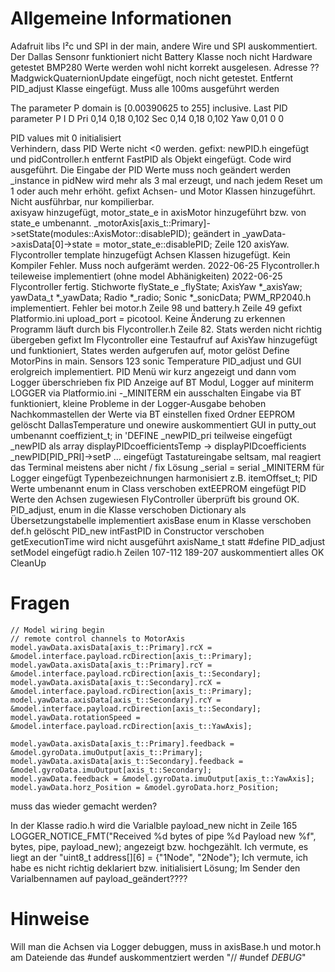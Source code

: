 # Allgemeine Informationen
Adafruit libs I²c und SPI in der main, andere Wire und SPI auskommentiert.
Der Dallas Sensonr funktioniert nicht
Battery Klasse noch nicht Hardware getestet
BMP280 Werte werden wohl nicht korrekt ausgelesen. Adresse ??
MadgwickQuaternionUpdate eingefügt, noch nicht getestet. Entfernt
PID_adjust Klasse eingefügt. Muss alle 100ms ausgeführt werden

The parameter P domain is [0.00390625 to 255] inclusive.
Last PID parameter
P		I		D
Pri		0,14	0,18	0,102
Sec		0,14	0,18	0,102
Yaw		0,01	0		0

PID values mit 0 initialisiert    
Verhindern, dass PID Werte nicht <0 werden. gefixt:
newPID.h eingefügt und pidController.h entfernt
FastPID als Objekt eingefügt. Code wird ausgeführt. Die Eingabe der PID Werte muss noch geändert werden       
_instance in pidNew wird mehr als 3 mal erzeugt, und   nach jedem Reset um 1 oder auch mehr erhöht. gefixt
Achsen- und Motor Klassen hinzugeführt. Nicht ausführbar, nur kompilierbar.  
axisyaw hinzugefügt, motor_state_e in axisMotor hinzugeführt bzw. von state_e umbenannt.
_motorAxis[axis_t::Primary]->setState(modules::AxisMotor::disablePID); geändert in
_yawData->axisData[0]->state = motor_state_e::disablePID;
Zeile 120 axisYaw.
Flycontroller template hinzugefügt
Achsen Klassen hizugefügt. Kein Kompiler Fehler. Muss noch aufgerämt werden.
2022-06-25 Flycontroller.h teileweise implementiert (ohne model Abhänigkeiten)
2022-06-25 Flycontroller fertig. Stichworte
                flyState_e _flyState;
                AxisYaw *_axisYaw;
                yawData_t *_yawData;
                Radio *_radio;
                Sonic *_sonicData;
PWM_RP2040.h implementiert. Fehler bei motor.h Zeile 98  und battery.h Zeile 49   gefixt
Platformio.ini upload_port = picotool. Keine Änderung zu erkennen   
Programm läuft durch bis Flycontroller.h Zeile 82. Stats werden nicht richtig übergeben  gefixt 
Im Flycontroller eine Testaufruf auf AxisYaw hinzugefügt und funktioniert, States werden aufgerufen auf, motor gelöst
Define MotorPins in main.
                                            Sensors 123
                                            sonic Temperature
PID_adjust und GUI erolgreich implementiert. 
PID Menü wir kurz angezeigt und dann vom Logger überschrieben fix
PID Anzeige auf BT Modul, Logger auf miniterm
LOGGER via Platformio.ini -_MINITERM ein ausschalten
Eingabe via BT funktioniert, kleine Probleme in der Logger-Ausgabe behoben 
Nachkommastellen der Werte via BT einstellen fixed
Ordner EEPROM gelöscht
DallasTemperature und onewire auskommentiert
GUI in putty_out umbenannt
coeffizient_t; in 'DEFINE
_newPID_pri teilweise eingefügt
_newPID als array
displayPIDcoefficientsTemp -> displayPIDcoefficients
_newPID[PID_PRI]->setP ... eingefügt
Tastatureingabe seltsam, mal reagiert das Terminal meistens aber nicht  / fix
Lösung _serial = serial
_MINITERM für Logger eingefügt
Typenbezeichnungen harmonisiert z.B. itemOffset_t;
PID Werte umbenannt
enum in Class verschoben
extEEPROM eingefügt 
PID Werte den Achsen zugewiesen
FlyController überprüft bis ground OK.
PID_adjust, enum in die Klasse verschoben
Dictionary als Übersetzungstabelle implementiert
axisBase enum in Klasse verschoben
def.h gelöscht
PID_new intFastPID in Constructor verschoben
getExecutionTime wird nicht ausgeführt
axisName_t statt #define
PID_adjust setModel eingefügt
radio.h Zeilen 107-112 
189-207 auskommentiert alles OK
CleanUp

# Fragen
    // Model wiring begin
	// remote control channels to MotorAxis
	model.yawData.axisData[axis_t::Primary].rcX = &model.interface.payload.rcDirection[axis_t::Primary];
	model.yawData.axisData[axis_t::Primary].rcY = &model.interface.payload.rcDirection[axis_t::Secondary];
	model.yawData.axisData[axis_t::Secondary].rcX = &model.interface.payload.rcDirection[axis_t::Primary];
	model.yawData.axisData[axis_t::Secondary].rcY = &model.interface.payload.rcDirection[axis_t::Secondary];
	model.yawData.rotationSpeed = &model.interface.payload.rcDirection[axis_t::YawAxis];

	model.yawData.axisData[axis_t::Primary].feedback = &model.gyroData.imuOutput[axis_t::Primary];
	model.yawData.axisData[axis_t::Secondary].feedback = &model.gyroData.imuOutput[axis_t::Secondary];
	model.yawData.feedback = &model.gyroData.imuOutput[axis_t::YawAxis];
	model.yawData.horz_Position = &model.gyroData.horz_Position;      
muss das wieder gemacht werden?  

In der Klasse radio.h wird die Varialble payload_new nicht in Zeile 165
LOGGER_NOTICE_FMT("Received %d bytes of pipe %d Payload new %f", bytes, pipe, payload_new);
angezeigt bzw. hochgezählt.
Ich vermute, es liegt an der 
"uint8_t address[][6] = {"1Node", "2Node"};
Ich vermute, ich habe es nicht richtig deklariert bzw. initialisiert
Lösung; Im Sender den Varialbennamen auf payload_geändert????

# Hinweise
Will man die Achsen via Logger debuggen, muss in axisBase.h und motor.h am Dateiende das #undef auskommentziert werden "// #undef _DEBUG_"


                                                       
